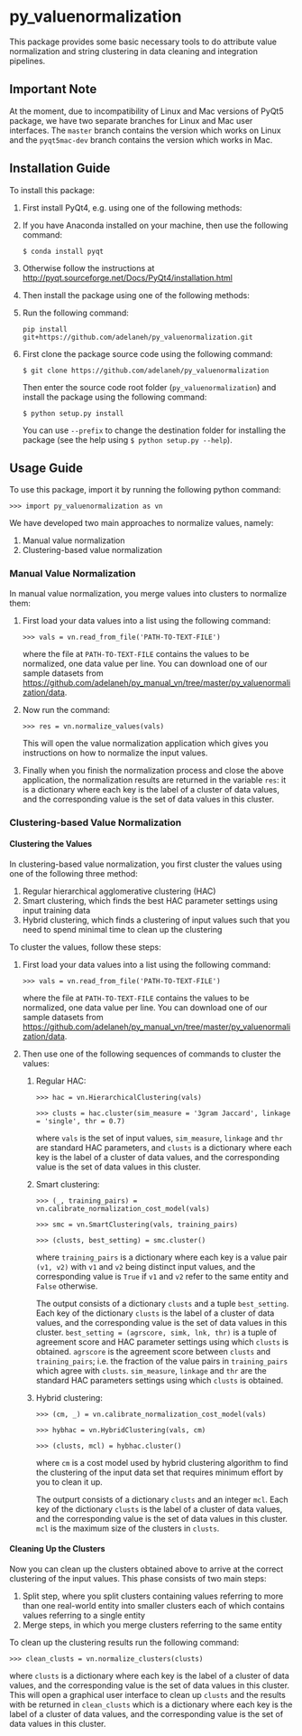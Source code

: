 # py_valuenormalization

This package provides some basic necessary tools to do attribute value normalization and string clustering in data cleaning and integration pipelines.

## Important Note ##

At the moment, due to incompatibility of Linux and Mac versions of PyQt5 package, we have two separate branches for Linux and Mac user interfaces. The ```master``` branch contains the version which works on Linux and the ```pyqt5mac-dev``` branch contains the version which works in Mac.

## Installation Guide ##

To install this package:

1. First install PyQt4, e.g. using one of the following methods:

  1. If you have Anaconda installed on your machine, then use the following command:

     ```$ conda install pyqt```

  2. Otherwise follow the instructions at http://pyqt.sourceforge.net/Docs/PyQt4/installation.html

2. Then install the package using one of the following methods:

  1. Run the following command:

     ```pip install git+https://github.com/adelaneh/py_valuenormalization.git```
	 
  2. First clone the package source code using the following command:

     ```$ git clone https://github.com/adelaneh/py_valuenormalization```

     Then enter the source code root folder (```py_valuenormalization```) and install the package using the following command:

     ```$ python setup.py install```

     You can use ```--prefix``` to change the destination folder for installing the package (see the help using ```$ python setup.py --help```).

## Usage Guide ##

To use this package, import it by running the following python command:

   ```>>> import py_valuenormalization as vn```

We have developed two main approaches to normalize values, namely:

1. Manual value normalization
2. Clustering-based value normalization

### Manual Value Normalization ###

In manual value normalization, you merge values into clusters to normalize them:

1. First load your data values into a list using the following command:

   ```>>> vals = vn.read_from_file('PATH-TO-TEXT-FILE')```
  
   where the file at ```PATH-TO-TEXT-FILE``` contains the values to be normalized, one data value per line. You can download one of our sample datasets from https://github.com/adelaneh/py_manual_vn/tree/master/py_valuenormalization/data.

2. Now run the command:

   ```>>> res = vn.normalize_values(vals)```
  
   This will open the value normalization application which gives you instructions on how to normalize the input values.

3. Finally when you finish the normalization process and close the above application, the normalization results are returned in the variable ```res```: it is a dictionary where each key is the label of a cluster of data values, and the corresponding value is the set of data values in this cluster.

### Clustering-based Value Normalization ###

#### Clustering the Values ####

In clustering-based value normalization, you first cluster the values using one of the following three method:

1. Regular hierarchical agglomerative clustering (HAC)
2. Smart clustering, which finds the best HAC parameter settings using input training data
3. Hybrid clustering, which finds a clustering of input values such that you need to spend minimal time to clean up the clustering

To cluster the values, follow these steps:

1. First load your data values into a list using the following command:

   ```>>> vals = vn.read_from_file('PATH-TO-TEXT-FILE')```
  
   where the file at ```PATH-TO-TEXT-FILE``` contains the values to be normalized, one data value per line. You can download one of our sample datasets from https://github.com/adelaneh/py_manual_vn/tree/master/py_valuenormalization/data.

2. Then use one of the following sequences of commands to cluster the values:

    1. Regular HAC: 

         ```>>> hac = vn.HierarchicalClustering(vals)```

         ```>>> clusts = hac.cluster(sim_measure = '3gram Jaccard', linkage = 'single', thr = 0.7)```

         where ```vals``` is the set of input values, ```sim_measure```, ```linkage``` and ```thr``` are standard HAC parameters, and ```clusts``` is a dictionary where each key is the label of a cluster of data values, and the corresponding value is the set of data values in this cluster.

    2. Smart clustering:

        ```>>> (_, training_pairs) = vn.calibrate_normalization_cost_model(vals)```

        ```>>> smc = vn.SmartClustering(vals, training_pairs)```

         ```>>> (clusts, best_setting) = smc.cluster()```

        where ```training_pairs``` is a dictionary where each key is a value pair ```(v1, v2)``` with ```v1``` and ```v2``` being distinct input values, and the corresponding value is ```True``` if ```v1``` and ```v2``` refer to the same entity and ```False``` otherwise.

        The output consists of a dictionary ```clusts``` and a tuple ```best_setting```. Each key of the dictionary ```clusts``` is the label of a cluster of data values, and the corresponding value is the set of data values in this cluster. ```best_setting = (agrscore, simk, lnk, thr)``` is a tuple of agreement score and HAC parameter settings using which ```clusts``` is obtained. ```agrscore``` is the agreement score between ```clusts``` and ```training_pairs```; i.e. the fraction of the value pairs in ```training_pairs``` which agree with ```clusts```. ```sim_measure```, ```linkage``` and ```thr``` are the standard HAC parameters settings using which ```clusts``` is obtained.

    3. Hybrid clustering:

        ```>>> (cm, _) = vn.calibrate_normalization_cost_model(vals)```

        ```>>> hybhac = vn.HybridClustering(vals, cm)```

        ```>>> (clusts, mcl) = hybhac.cluster()```

        where ```cm``` is a cost model used by hybrid clustering algorithm to find the clustering of the input data set that requires minimum effort by you to clean it up.

        The outpurt consists of a dictionary ```clusts``` and an integer ```mcl```. Each key of the dictionary ```clusts``` is the label of a cluster of data values, and the corresponding value is the set of data values in this cluster. ```mcl``` is the maximum size of the clusters in ```clusts```. 

#### Cleaning Up the Clusters ####

Now you can clean up the clusters obtained above to arrive at the correct clustering of the input values. This phase consists of two main steps:

1. Split step, where you split clusters containing values referring to more than one real-world entity into smaller clusters each of which contains values referring to a single entity 
2. Merge steps, in which you merge clusters referring to the same entity

To clean up the clustering results run the following command:

```>>> clean_clusts = vn.normalize_clusters(clusts)```

where ```clusts``` is a dictionary where each key is the label of a cluster of data values, and the corresponding value is the set of data values in this cluster. This will open a graphical user interface to clean up ```clusts``` and the results with be returned in ```clean_clusts``` which is a dictionary where each key is the label of a cluster of data values, and the corresponding value is the set of data values in this cluster.

